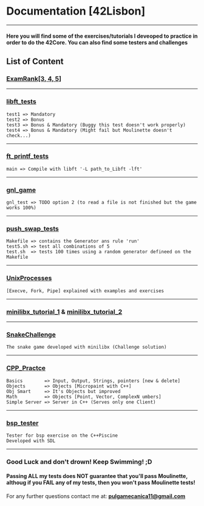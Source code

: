 # Documentation [42Lisbon]

---

#### Here you will find some of the exercises/tutorials I deveoped to practice in order to do the 42Core. You can also find some testers and challenges


## List of Content


### [ExamRank\[3, 4, 5\]](.)
***
### [libft_tests](https://github.com/pulgamecanica/42Course/tree/main/42Documentation/libft_tests)
    test1 => Mandatory
    test2 => Bonus
    test3 => Bonus & Mandatory (Buggy this test doesn't work properly)
    test4 => Bonus & Mandatory (Might fail but Moulinette doesn't check...)
***
### [ft_printf_tests](https://github.com/pulgamecanica/42Course/tree/main/42Documentation/ft_printf_tests)
    main => Compile with libft '-L path_to_Libft -lft'
***
### [gnl_game](https://github.com/pulgamecanica/42Course/tree/main/42Documentation/gnl_game)
    gnl_test => TODO option 2 (to read a file is not finished but the game works 100%)
***
### [push_swap_tests](https://github.com/pulgamecanica/42Course/tree/main/42Documentation/push_swap_tests)
    Makefile => contains the Generator ans rule 'run'
    test5.sh => test all combinations of 5
    test.sh  => tests 100 times using a random generator defineed on the Makefile
***
### [UnixProcesses](https://github.com/pulgamecanica/42Course/tree/main/42Documentation/UnixProcesses)
    [Execve, Fork, Pipe] explained with examples and exercises
***
### [minilibx_tutorial_1](https://github.com/pulgamecanica/42Course/tree/main/42Documentation/tutorial_minilibx) & [minilibx_tutorial_2](https://github.com/pulgamecanica/42Course/tree/main/42Documentation/tutorial_minilibx_part2)
***
### [SnakeChallenge](https://github.com/pulgamecanica/42Course/tree/main/42Documentation/SnakeChallenge)
    The snake game developed with minilibx (Challenge solution)
***
### [CPP_Practce](https://github.com/pulgamecanica/42Course/tree/main/42Documentation/CPP_practice)
    Basics        => Input, Output, Strings, pointers [new & delete]
    Objects       => Objects [Micropaint with C++]
    Obj Smart     => It's Objects but improved
    Math          => Objects [Point, Vector, ComplexN umbers]
    Simple Server => Server in C++ (Serves only one Client)
***
### [bsp_tester](https://github.com/pulgamecanica/42Course/tree/main/42Documentation/bsp_tester)
    Tester for bsp exercise on the C++Piscine
    Developed with SDL
***
### Good Luck and don't drown! Keep Swimming! ;D

#### Passing ALL my tests does **NOT** guarantee that you'll pass Moulinette, althoug if you FAIL any of my tests, then you won't pass Moulinette tests!

For any further questions contact me at: **pulgamecanica11@gmail.com**
